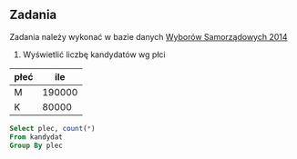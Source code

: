 ## Zadania

Zadania należy wykonać w bazie danych [Wyborów Samorządowych 2014](https://mateusza2.github.io/Programowanie/Zbiory_danych/2014_Wybory_Samorzadowe.html)

1. Wyświetlić liczbę kandydatów wg płci

|płeć | ile  |
|-----|------|
|M    |190000|
|K    | 80000|

```sql
Select plec, count(*)
From kandydat
Group By plec
```